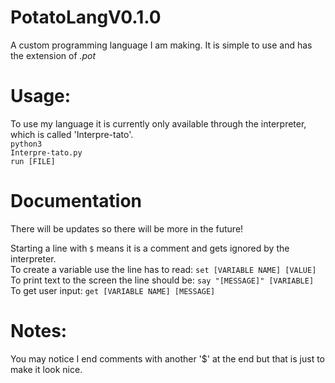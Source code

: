 # PotatoLangV0.1.0
A custom programming language I am making. It is simple to use and has the extension of <em>.pot</em>

# Usage:
To use my language it is currently only available through the interpreter, which is called 'Interpre-tato'.
</br> 
<code>python3 Interpre-tato.py</code>
</br>
<code>run [FILE]</code>

# Documentation
There will be updates so there will be more in the future!

Starting a line with <code>$</code> means it is a comment and gets ignored by the interpreter.
</br>
To create a variable use the line has to read: <code>set [VARIABLE NAME] [VALUE]</code>
</br>
To print text to the screen the line should be: <code>say "[MESSAGE]" [VARIABLE]</code>
</br>
To get user input: <code>get [VARIABLE NAME] [MESSAGE]</code>

  
# Notes:
  You may notice I end comments with another '$' at the end but that is just to make it look nice.
